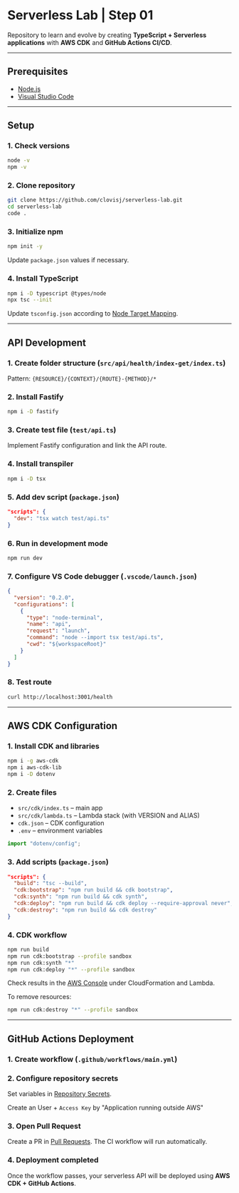 # Serverless Lab | Step 01

Repository to learn and evolve by creating **TypeScript + Serverless applications** with **AWS CDK** and **GitHub Actions CI/CD**.

---

## Prerequisites

* [Node.js](https://nodejs.org/en/download)
* [Visual Studio Code](https://code.visualstudio.com/download)

---

## Setup

### 1. Check versions

```bash
node -v
npm -v
```

### 2. Clone repository

```bash
git clone https://github.com/clovisj/serverless-lab.git
cd serverless-lab
code .
```

### 3. Initialize npm

```bash
npm init -y
```

Update `package.json` values if necessary.

### 4. Install TypeScript

```bash
npm i -D typescript @types/node
npx tsc --init
```

Update `tsconfig.json` according to [Node Target Mapping](https://github.com/microsoft/TypeScript/wiki/Node-Target-Mapping).

---

## API Development

### 1. Create folder structure (`src/api/health/index-get/index.ts`)

Pattern: `{RESOURCE}/{CONTEXT}/{ROUTE}-{METHOD}/*`

### 2. Install Fastify

```bash
npm i -D fastify
```

### 3. Create test file (`test/api.ts`)

Implement Fastify configuration and link the API route.

### 4. Install transpiler

```bash
npm i -D tsx
```

### 5. Add dev script (`package.json`)

```json
"scripts": {
  "dev": "tsx watch test/api.ts"
}
```

### 6. Run in development mode

```bash
npm run dev
```

### 7. Configure VS Code debugger (`.vscode/launch.json`)

```json
{
  "version": "0.2.0",
  "configurations": [
    {
      "type": "node-terminal",
      "name": "api",
      "request": "launch",
      "command": "node --import tsx test/api.ts",
      "cwd": "${workspaceRoot}"
    }
  ]
}
```

### 8. Test route

```bash
curl http://localhost:3001/health
```

---

## AWS CDK Configuration

### 1. Install CDK and libraries

```bash
npm i -g aws-cdk
npm i aws-cdk-lib
npm i -D dotenv
```

### 2. Create files

* `src/cdk/index.ts` – main app
* `src/cdk/lambda.ts` – Lambda stack (with VERSION and ALIAS)
* `cdk.json` – CDK configuration
* `.env` – environment variables

```ts
import "dotenv/config";
```

### 3. Add scripts (`package.json`)

```json
"scripts": {
  "build": "tsc --build",
  "cdk:bootstrap": "npm run build && cdk bootstrap",
  "cdk:synth": "npm run build && cdk synth",
  "cdk:deploy": "npm run build && cdk deploy --require-approval never",
  "cdk:destroy": "npm run build && cdk destroy"
}
```

### 4. CDK workflow

```bash
npm run build
npm run cdk:bootstrap --profile sandbox
npm run cdk:synth "*"
npm run cdk:deploy "*" --profile sandbox
```

Check results in the [AWS Console](https://console.aws.amazon.com/console) under CloudFormation and Lambda.

To remove resources:

```bash
npm run cdk:destroy "*" --profile sandbox
```

---

## GitHub Actions Deployment

### 1. Create workflow (`.github/workflows/main.yml`)

### 2. Configure repository secrets

Set variables in [Repository Secrets](https://github.com/juca-dev/serverless-lab/settings/secrets/actions).

Create an User + `Access Key` by "Application running outside AWS"

### 3. Open Pull Request

Create a PR in [Pull Requests](https://github.com/juca-dev/serverless-lab/pulls).
The CI workflow will run automatically.

### 4. Deployment completed

Once the workflow passes, your serverless API will be deployed using **AWS CDK + GitHub Actions**.
